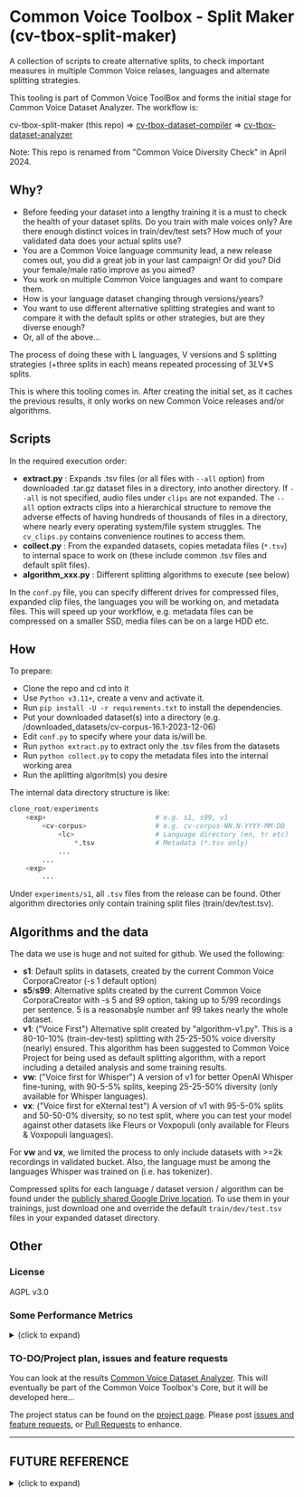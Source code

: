# Common Voice Toolbox - Split Maker (cv-tbox-split-maker)

A collection of scripts to create alternative splits, to check important measures in multiple Common Voice relases, languages and alternate splitting strategies.

This tooling is part of Common Voice ToolBox and forms the initial stage for Common Voice Dataset Analyzer. The workflow is:

cv-tbox-split-maker (this repo) => [cv-tbox-dataset-compiler](https://github.com/HarikalarKutusu/cv-tbox-dataset-compiler) => [cv-tbox-dataset-analyzer](https://github.com/HarikalarKutusu/cv-tbox-dataset-analyzer)

Note: This repo is renamed from "Common Voice Diversity Check" in April 2024.

## Why?

- Before feeding your dataset into a lengthy training it is a must to check the health of your dataset splits. Do you train with male voices only? Are there enough distinct voices in train/dev/test sets? How much of your validated data does your actual splits use?
- You are a Common Voice language community lead, a new release comes out, you did a great job in your last campaign! Or did you? Did your female/male ratio improve as you aimed?
- You work on multiple Common Voice languages and want to compare them.
- How is your language dataset changing through versions/years?
- You want to use different alternative splitting strategies and want to compare it with the default splits or other strategies, but are they diverse enough?
- Or, all of the above...

The process of doing these with L languages, V versions and S splitting strategies (+three splits in each) means repeated processing of 3*L*V\*S splits.

This is where this tooling comes in. After creating the initial set, as it caches the previous results, it only works on new Common Voice releases and/or algorithms.

## Scripts

In the required execution order:

- **extract.py** : Expands .tsv files (or all files with `--all` option) from downloaded .tar.gz dataset files in a directory, into another directory. If `--all` is not specified, audio files under `clips` are not expanded. The `--all` option extracts clips into a hierarchical structure to remove the adverse effects of having hundreds of thousands of files in a directory, where nearly every operating system/file system struggles. The `cv_clips.py` contains convenience routines to access them.
- **collect.py** : From the expanded datasets, copies metadata files (`*.tsv`) to internal space to work on (these include common .tsv files and default split files).
- **algorithm_xxx.py** : Different splitting algorithms to execute (see below)

In the `conf.py` file, you can specify different drives for compressed files, expanded clip files, the languages you will be working on, and metadata files. This will speed up your workflow, e.g. metadata files can be compressed on a smaller SSD, media files can be on a large HDD etc.

## How

To prepare:

- Clone the repo and cd into it
- Use `Python v3.11+`, create a venv and activate it.
- Run `pip install -U -r requirements.txt` to install the dependencies.
- Put your downloaded dataset(s) into a directory (e.g. /downloaded_datasets/cv-corpus-16.1-2023-12-06)
- Edit `conf.py` to specify where your data is/will be.
- Run `python extract.py` to extract only the .tsv files from the datasets
- Run `python collect.py` to copy the metadata files into the internal working area
- Run the aplitting algoritm(s) you desire

The internal data directory structure is like:

```py
clone_root/experiments
    <exp>                           # e.g. s1, s99, v1
        <cv-corpus>                 # e.g. cv-corpus-NN.N-YYYY-MM-DD
            <lc>                    # Language directory (en, tr etc)
                *.tsv               # Metadata (*.tsv only)
            ...
        ...
    <exp>
        ...
```

Under `experiments/s1`, all `.tsv` files from the release can be found. Other algorithm directories only contain training split files (train/dev/test.tsv).

## Algorithms and the data

The data we use is huge and not suited for github. We used the following:

- **s1**: Default splits in datasets, created by the current Common Voice CorporaCreator (-s 1 default option)
- **s5**/**s99**: Alternative splits created by the current Common Voice CorporaCreator with -s 5 and 99 option, taking up to 5/99 recordings per sentence. 5 is a reasonabşle number anf 99 takes nearly the whole dataset.
- **v1**: ("Voice First") Alternative split created by "algorithm-v1.py". This is a 80-10-10% (train-dev-test) splitting with 25-25-50% voice diversity (nearly) ensured. This algorithm has been suggested to Common Voice Project for being used as default splitting algorithm, with a report including a detailed analysis and some training results.
- **vw**: ("Voice first for Whisper") A version of v1 for better OpenAI Whisper fine-tuning, with 90-5-5% splits, keeping 25-25-50% diversity (only available for Whisper languages).
- **vx**: ("Voice first for eXternal test") A version of v1 with 95-5-0% splits and 50-50-0% diversity, so no test split, where you can test your model against other datasets like Fleurs or Voxpopuli (only available for Fleurs & Voxpopuli languages).

For **vw** and **vx**, we limited the process to only include datasets with >=2k recordings in validated bucket. Also, the language must be among the languages Whisper was trained on (i.e. has tokenizer).

Compressed splits for each language / dataset version / algorithm can be found under the [publicly shared Google Drive location](https://drive.google.com/drive/folders/13c3VME_qRT1JSGjPue153K8FiDBH4QD2?usp=drive_link). To use them in your trainings, just download one and override the default `train/dev/test.tsv` files in your expanded dataset directory.

## Other

### License

AGPL v3.0


### Some Performance Metrics

<details>
<summary>(click to expand)</summary>
Here are some performance metrics recorded on the following hardware after the release of Common Voice v16.1, where we re-implemented the multiprocessing and ran the whole set of algorithms (except s1, which we've taken from the releases) on all active CV releases (left out intermediate/corrected ones like v2, 5.0, 16.0 etc).

- Intel i7 8700K 6 core / 12 tread @3.7/4.3 GHz, 48 GB DDR4 RAM @3000 GHz (>32 GB empty)
- Compressed Data: On an external 8TB Seagate Backup+ HUB w. USB3 (100-110 MB/s, ~60-65 MB/s continuous read)
- Expanded Data: On an internal Western Digital WD100EMAZ SATA 3 HDD (~90-120 MB/s R/W)
- Working Data: On system drive 2TB Samsung 990 Pro (w. PCIe v3.0), thus ~3500/3500 MB/s R/W speed

| Algo | Total DS | Processed DS | Total Dur | Avg Sec per DS |
| ---- | -------: | -----------: | --------: | -------------: |
| s99  |    1,222 |        1,207 |  05:40:02 |         16.904 |
| v1   |    1,222 |        1,222 |  00:05:03 |          0.251 |
| vw   |    1,222 |          633 |  00:03:32 |          0.336 |
| vx   |    1,222 |          617 |  00:03:23 |          0.330 |

DS: Dataset. All algorithms ran on 12 parallel processes

</details>

### TO-DO/Project plan, issues and feature requests

You can look at the results [Common Voice Dataset Analyzer](https://github.com/HarikalarKutusu/cv-tbox-dataset-analyzer).
This will eventually be part of the Common Voice Toolbox's Core, but it will be developed here...

The project status can be found on the [project page](https://github.com/users/HarikalarKutusu/projects/10). Please post [issues and feature requests](https://github.com/HarikalarKutusu/common-voice-diversity-check/issues), or [Pull Requests](https://github.com/HarikalarKutusu/common-voice-diversity-check/pulls) to enhance.

---

## FUTURE REFERENCE

<details>
<summary>(click to expand)</summary>
Although this will go into the core, we will also publish it separately. Below you'll find what it will become (tentative, might change):

### tbox_split_maker

The script can use alternative splitting strategies for you to try on your language/languages.
Then you should re-run "tbox_diversity_table" to analyze statistics in these new splits and compare with other strategies.

```cmd
python3 tbox_split_maker <--split_strategy|--ss <strategy_code> [<parameter>] > [--exp <experiments_directory>] --in <path|experiment> --out <path|experiment> [--verbose]
```

**Options:**

--exp <experiments_directory> : If given, experiments are searched/created under this directory. If not given, experiments directory under cloned repo will be used.

--in <path|experiment> : If an existing full path is given, that directory is used to feed the default splits (eg: --in c:\datasets\cv\v10.0\en). If only a string is given (e.g. --in releases) given string is assumed to be under the experiments_directory and searched there.

--out <path|experiment> : If an existing full path is given (e.g. --out d:\trials\splits), it will be used for output of new splits. If only a string is given (e.g. --out releases) given string is assumed to be under the experiments_directory and created there. In either case, first the source is copied to destination and THEN the new slits override the existing ones. Other unrelated .tsv files are also being copied for dataset completeness. If your splits seem ok, you can just copy-override the original dataset you downladed and expanded with these files.000

--verbose: Prints out more information, by default minimal information is displayed.

**Currently supported strategies:**

--split_strategy cc [N]

Run Common Voice's Corpora Creator with alternative recordings per sentence setting. By default, this is 1, meaning there is 1 recording per sentence in the final splits, even if different users might record sentences multiple times. Although this setting is meaningful to prevent sentence bias, it might be desirable to have sentences recorded by different voices/genders/ages/accents so that your model gets better on alternatives. Also, especially with low resource languages, the default setting drops the training split size to a small fraction of what's available.

For this to work, you need to clone and compile Mozilla Common Voice CorporaCreator repo as follows:

```sh
git clone https://github.com/common-voice/CorporaCreator.git
cd CorporaCreator; python3 setup.py install
```

--split_strategy sentence <train_percent> <dev_percent> <test_percent>

In this strategy sentence unbiasing has the presedence, so that no sentence is repeated in other splits. But voices (people) can exists in other splits. This strategy ensures that the whole validated set is used. You might like to experiment with percentages thou. Usually 80-10-10 or 70-15-15 are considered good values (make sure they add up to 100).

Ex:

```sh
python tbox_split_maker --exp ~/cv/experiments --in default --out test-70-15-15 --ss sentence 70 15 15
```

--split_strategy sentence-voice <train_percent> <dev_percent> <test_percent>

This algorithm is similar to the "sentence" strategy, but it ensures no same voice exists in other splits. Therefore the dataset will not fully be used. The test and dev will be as desired, but the train split will be smaller, not adding to 100. This strategy prevents both sentence and voice bias and usually uses most of the validated set. Unused amount totaly depends on the dataset, how much text-corpus, voice contributors, repeated recording it has, and if people are recording too few and/or too much sentences. Therefore it is a good practice to analyze the generated split with tbox_directory_table script...

Ex:

```sh
python tbox_split_maker --exp ~/cv/experiments --in default --out test-70-15-15 --ss sentence-voice 70 15 15 # note that these numbers are target, result will be different
```

--split_strategy random <train_percent> <dev_percent> <test_percent>

This is a dummy algorithm and does not care on any bias. It splits the whole dataset randomly and fullt. The reultant model performance in terms of bias might also be random. Here, also the split percentages doesn't need to add up to 100. This is provided for experimenting, by slicing different smaller sizes.

Ex:

```sh
python tbox_split_maker --exp ~/cv/experiments --in default --out random-50-10-10 --ss sentence-voice 50 10 10
```

</details>
